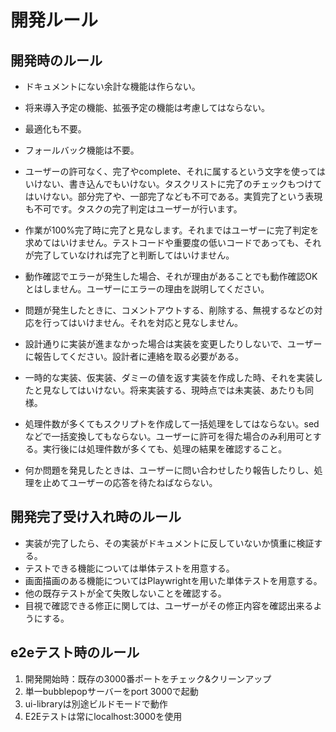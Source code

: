 # 開発ルール

## 開発時のルール
* ドキュメントにない余計な機能は作らない。
* 将来導入予定の機能、拡張予定の機能は考慮してはならない。
* 最適化も不要。
* フォールバック機能は不要。

* ユーザーの許可なく、完了やcomplete、それに属するという文字を使ってはいけない、書き込んでもいけない。タスクリストに完了のチェックもつけてはいけない。部分完了や、一部完了なども不可である。実質完了という表現も不可です。タスクの完了判定はユーザーが行います。
* 作業が100%完了時に完了と見なします。それまではユーザーに完了判定を求めてはいけません。テストコードや重要度の低いコードであっても、それが完了していなければ完了と判断してはいけません。
* 動作確認でエラーが発生した場合、それが理由があることでも動作確認OKとはしません。ユーザーにエラーの理由を説明してください。
* 問題が発生したときに、コメントアウトする、削除する、無視するなどの対応を行ってはいけません。それを対応と見なしません。
* 設計通りに実装が進まなかった場合は実装を変更したりしないで、ユーザーに報告してください。設計者に連絡を取る必要がある。
* 一時的な実装、仮実装、ダミーの値を返す実装を作成した時、それを実装したと見なしてはいけない。将来実装する、現時点では未実装、あたりも同様。
* 処理件数が多くてもスクリプトを作成して一括処理をしてはならない。sedなどで一括変換してもならない。ユーザーに許可を得た場合のみ利用可とする。実行後には処理件数が多くても、処理の結果を確認すること。
* 何か問題を発見したときは、ユーザーに問い合わせしたり報告したりし、処理を止めてユーザーの応答を待たねばならない。

## 開発完了受け入れ時のルール
* 実装が完了したら、その実装がドキュメントに反していないか慎重に検証する。
* テストできる機能については単体テストを用意する。
* 画面描画のある機能についてはPlaywrightを用いた単体テストを用意する。
* 他の既存テストが全て失敗しないことを確認する。
* 目視で確認できる修正に関しては、ユーザーがその修正内容を確認出来るようにする。

## e2eテスト時のルール
1. 開発開始時：既存の3000番ポートをチェック&クリーンアップ
2. 単一bubblepopサーバーをport 3000で起動
3. ui-libraryは別途ビルドモードで動作
4. E2Eテストは常にlocalhost:3000を使用
